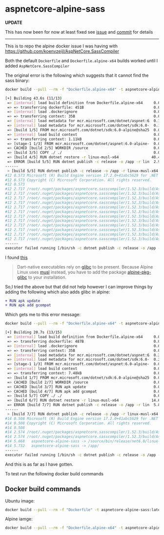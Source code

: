 # aspnetcore-alpine-sass

**UPDATE**

This has now been for now at least fixed see [issue](https://github.com/koenvzeijl/AspNetCore.SassCompiler/issues/93) and [commit](https://github.com/solrevdev/aspnetcore-alpine-sass/commit/1d89d8ba01f713b6669c8e71e56b9a7a5b73f85d) for details

----------------

This is to repo the alpine docker issue I was having with https://github.com/koenvzeijl/AspNetCore.SassCompiler

Both the default `Dockerfile` and `Dockerfile.alpine-x64` builds worked until I added `AspNetCore.SassCompiler`

The original error is the following which suggests that it cannot find the sass binary:

```bash
docker build --pull --rm -f "Dockerfile.alpine-x64" -t aspnetcore-alpine-sass.alpine:latest "."

[+] Building 43.6s (11/13)
 => [internal] load build definition from Dockerfile.alpine-x64     0.0s
 => => transferring dockerfile: 451B                                0.0s
 => [internal] load .dockerignore                                   0.0s
 => => transferring context: 35B                                    0.0s
 => [internal] load metadata for mcr.microsoft.com/dotnet/aspnet:6  0.1s
 => [internal] load metadata for mcr.microsoft.com/dotnet/sdk:6.0-  0.1s
 => [build 1/5] FROM mcr.microsoft.com/dotnet/sdk:6.0-alpine@sha25  0.0s
 => [internal] load build context                                   0.0s
 => => transferring context: 1.11kB                                 0.0s
 => [stage-1 1/3] FROM mcr.microsoft.com/dotnet/aspnet:6.0-alpine-  0.0s
 => CACHED [build 2/5] WORKDIR /source                              0.0s
 => [build 3/5] COPY ./ ./                                          0.0s
 => [build 4/5] RUN dotnet restore -r linux-musl-x64               40.4s
 => ERROR [build 5/5] RUN dotnet publish -c release -o /app -r lin  2.9s
------
 > [build 5/5] RUN dotnet publish -c release -o /app -r linux-musl-x64 --no-self-contained --no-restore:
#12 0.573 Microsoft (R) Build Engine version 17.2.0+41abc5629 for .NET
#12 0.573 Copyright (C) Microsoft Corporation. All rights reserved.
#12 0.573
#12 2.717 /root/.nuget/packages/aspnetcore.sasscompiler/1.52.3/build/AspNetCore.SassCompiler.targets(11,5): error MSB4018: The "CompileSass" task failed unexpectedly. [/source/aspnetcore-alpine-sass.csproj]
#12 2.717 /root/.nuget/packages/aspnetcore.sasscompiler/1.52.3/build/AspNetCore.SassCompiler.targets(11,5): error MSB4018: System.ComponentModel.Win32Exception (2): An error occurred trying to start process '/root/.nuget/packages/aspnetcore.sasscompiler/1.52.3/build/../runtimes/linux-x64/sass' with working directory '/source'. No such file or directory [/source/aspnetcore-alpine-sass.csproj]
#12 2.717 /root/.nuget/packages/aspnetcore.sasscompiler/1.52.3/build/AspNetCore.SassCompiler.targets(11,5): error MSB4018:    at System.Diagnostics.Process.ForkAndExecProcess(ProcessStartInfo startInfo, String resolvedFilename, String[] argv, String[] envp, String cwd, Boolean setCredentials, UInt32 userId, UInt32 groupId, UInt32[] groups, Int32& stdinFd, Int32& stdoutFd, Int32& stderrFd, Boolean usesTerminal, Boolean throwOnNoExec) [/source/aspnetcore-alpine-sass.csproj]
#12 2.717 /root/.nuget/packages/aspnetcore.sasscompiler/1.52.3/build/AspNetCore.SassCompiler.targets(11,5): error MSB4018:    at System.Diagnostics.Process.StartCore(ProcessStartInfo startInfo) [/source/aspnetcore-alpine-sass.csproj]
#12 2.717 /root/.nuget/packages/aspnetcore.sasscompiler/1.52.3/build/AspNetCore.SassCompiler.targets(11,5): error MSB4018:    at System.Diagnostics.Process.Start() [/source/aspnetcore-alpine-sass.csproj]
#12 2.717 /root/.nuget/packages/aspnetcore.sasscompiler/1.52.3/build/AspNetCore.SassCompiler.targets(11,5): error MSB4018:    at AspNetCore.SassCompiler.CompileSass.GenerateCss(String arguments) [/source/aspnetcore-alpine-sass.csproj]
#12 2.717 /root/.nuget/packages/aspnetcore.sasscompiler/1.52.3/build/AspNetCore.SassCompiler.targets(11,5): error MSB4018:    at AspNetCore.SassCompiler.CompileSass.GenerateSourceTarget(SassCompilerOptions options)+MoveNext() [/source/aspnetcore-alpine-sass.csproj]
#12 2.717 /root/.nuget/packages/aspnetcore.sasscompiler/1.52.3/build/AspNetCore.SassCompiler.targets(11,5): error MSB4018:    at System.Collections.Generic.List`1.InsertRange(Int32 index, IEnumerable`1 collection) [/source/aspnetcore-alpine-sass.csproj]
#12 2.717 /root/.nuget/packages/aspnetcore.sasscompiler/1.52.3/build/AspNetCore.SassCompiler.targets(11,5): error MSB4018:    at System.Collections.Generic.List`1.AddRange(IEnumerable`1 collection) [/source/aspnetcore-alpine-sass.csproj]
#12 2.717 /root/.nuget/packages/aspnetcore.sasscompiler/1.52.3/build/AspNetCore.SassCompiler.targets(11,5): error MSB4018:    at AspNetCore.SassCompiler.CompileSass.Execute() [/source/aspnetcore-alpine-sass.csproj]
#12 2.717 /root/.nuget/packages/aspnetcore.sasscompiler/1.52.3/build/AspNetCore.SassCompiler.targets(11,5): error MSB4018:    at Microsoft.Build.BackEnd.TaskExecutionHost.Microsoft.Build.BackEnd.ITaskExecutionHost.Execute() [/source/aspnetcore-alpine-sass.csproj]
#12 2.717 /root/.nuget/packages/aspnetcore.sasscompiler/1.52.3/build/AspNetCore.SassCompiler.targets(11,5): error MSB4018:    at Microsoft.Build.BackEnd.TaskBuilder.ExecuteInstantiatedTask(ITaskExecutionHost taskExecutionHost, TaskLoggingContext taskLoggingContext, TaskHost taskHost, ItemBucket bucket, TaskExecutionMode howToExecuteTask) [/source/aspnetcore-alpine-sass.csproj]
------
executor failed running [/bin/sh -c dotnet publish -c release -o /app -r linux-musl-x64 --no-self-contained --no-restore]: exit code: 1
```

I found [this](https://github.com/CargoSense/dart_sass) 
> Dart-native executables rely on [glibc](https://www.gnu.org/software/libc/) to be present. Because Alpine Linux uses [musl](https://musl.libc.org/) instead, you have to add the package [alpine-pkg-glibc](https://github.com/sgerrand/alpine-pkg-glibc) to your installation.

So,I tried the above but that did not help however I can improve things by adding the following which also adds glibc in alpine:


```diff
+ RUN apk update
+ RUN apk add gcompat
```

Which gets me to this error message:

```bash
docker build --pull --rm -f "Dockerfile.alpine-x64" -t aspnetcore-alpine-sass.alpine:latest "."

[+] Building 20.7s (13/15)
 => [internal] load build definition from Dockerfile.alpine-x64     0.0s
 => => transferring dockerfile: 487B                                0.0s
 => [internal] load .dockerignore                                   0.0s
 => => transferring context: 35B                                    0.0s
 => [internal] load metadata for mcr.microsoft.com/dotnet/aspnet:6  0.2s
 => [internal] load metadata for mcr.microsoft.com/dotnet/sdk:6.0-  0.2s
 => [stage-1 1/3] FROM mcr.microsoft.com/dotnet/aspnet:6.0-alpine-  0.0s
 => [internal] load build context                                   0.0s
 => => transferring context: 7.48kB                                 0.0s
 => [build 1/7] FROM mcr.microsoft.com/dotnet/sdk:6.0-alpine@sha25  0.0s
 => CACHED [build 2/7] WORKDIR /source                              0.0s
 => CACHED [build 3/7] RUN apk update                               0.0s
 => CACHED [build 4/7] RUN apk add gcompat                          0.0s
 => [build 5/7] COPY ./ ./                                          0.0s
 => [build 6/7] RUN dotnet restore -r linux-musl-x64               14.6s
 => ERROR [build 7/7] RUN dotnet publish -c release -o /app -r lin  5.8s
------
 > [build 7/7] RUN dotnet publish -c release -o /app -r linux-musl-x64 --no-self-contained --no-restore:
#14 0.508 Microsoft (R) Build Engine version 17.2.0+41abc5629 for .NET
#14 0.508 Copyright (C) Microsoft Corporation. All rights reserved.
#14 0.508
#14 2.574 /root/.nuget/packages/aspnetcore.sasscompiler/1.52.3/build/AspNetCore.SassCompiler.targets(11,5): error : Error running sass compiler:  [/source/aspnetcore-alpine-sass.csproj]
#14 2.574 /root/.nuget/packages/aspnetcore.sasscompiler/1.52.3/build/AspNetCore.SassCompiler.targets(11,5): error : . [/source/aspnetcore-alpine-sass.csproj]
#14 5.668   aspnetcore-alpine-sass -> /source/bin/release/net6.0/linux-musl-x64/aspnetcore-alpine-sass.dll
#14 5.732   aspnetcore-alpine-sass -> /app/
------
executor failed running [/bin/sh -c dotnet publish -c release -o /app -r linux-musl-x64 --no-self-contained --no-restore]: exit code: 1
```

And this is as far as I have gotten.

To test run the following docker build commands


## Docker build commands

Ubuntu image:

```bash
docker build --pull --rm -f "Dockerfile" -t aspnetcore-alpine-sass:latest "."
````


Alpine iamge: 


```bash
docker build --pull --rm -f "Dockerfile.alpine-x64" -t aspnetcore-alpine-sass.alpine:latest "."
````
